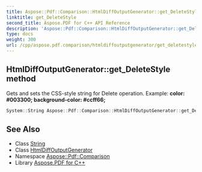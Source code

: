 ```yaml
---
title: Aspose::Pdf::Comparison::HtmlDiffOutputGenerator::get_DeleteStyle method
linktitle: get_DeleteStyle
second_title: Aspose.PDF for C++ API Reference
description: 'Aspose::Pdf::Comparison::HtmlDiffOutputGenerator::get_DeleteStyle method. Gets and sets the CSS-style string for Delete operation. Example: color: &#35;003300; background-color: &#35;ccff66; in C++.'
type: docs
weight: 300
url: /cpp/aspose.pdf.comparison/htmldiffoutputgenerator/get_deletestyle/
---
```

## HtmlDiffOutputGenerator::get_DeleteStyle method


Gets and sets the CSS-style string for Delete operation. Example: **color: &#35;003300; background-color: &#35;ccff66;**

```cpp
System::String Aspose::Pdf::Comparison::HtmlDiffOutputGenerator::get_DeleteStyle() const
```

## See Also

* Class [String](../../../system/string/)
* Class [HtmlDiffOutputGenerator](../)
* Namespace [Aspose::Pdf::Comparison](../../)
* Library [Aspose.PDF for C++](../../../)
